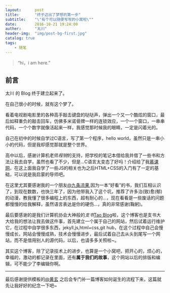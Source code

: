 ```yaml
---
layout:      post
title:       "终于迈出了梦想的第一步"
subtitle:    "\"有个可以随便写写的小窝啦\""
date:        2016-10-21 19:24:00
auther:      "太川"
header-img:  "img/post-bg-first.jpg"
catalog: true
tags:
    - 随笔
---
```


>“hi，i am here.”

## 前言

太川 的 Blog 终于建立起来了。

在自己很小的时候，就有这个梦了。

看着电视剧电影里的各种高手敲击键盘的哒哒声，弹出一个又一个酷炫的窗口，最后如释重负的敲击回车，仿佛多米诺骨牌一样的连锁效应，一个一个窗口，一串串代码，一个个数字就像活起来一样，我感觉那时候我的眼睛，一定是闪着光的。

自己在初中的时候自学过C语言，写了第一个程序，hello world，虽然只是一串小小的代码，但是我却感觉那就是整个世界。

高中以后，感谢计算机老师*程锐*的支持，把学校的笔记本借给我并借了一些书和方法让我去自学，虽然也看了不少，但是...C语言太变态了好吗！介绍给了我[慕课网](http://www.imooc.com)，在这上面我自学了一些JS的相关也为之后HTML+CSS的入门有了一定的基础，可以说是我启蒙的导师吧。

在这里尤其要感谢我的一个朋友[@九条凉果](http://ryoka.moe),因为一本“好看”的书，我们互相认识了，到现在数数，也快三年了，因为他带我入了这个坑，推荐了许多治(致)愈(郁)的动漫，教我懂了很多编程上的东西，超有耐心的...，现在看看是一些废话的问题都慢慢的给我解释，虽然语言表达是你的硬伤...，真的非常感谢(鞠躬)。

最后要感谢的是我们计算机协会大神般的*支书*[Tao Blog](http://paradisehell.org)啦，这个博客也是支书大大给我的想法让我去做这件事，首先建立一个属于自己的网站，然后试着运行维护它，在过程中自学很多东西，jekyll,js,html+css,git hub，在这个过程中自己会慢慢成长，网站会慢慢成熟，技术会慢慢进步，最后试着自己去从头到尾写一个网站，而不是借用别人的源代码，以后，也请多多关照啦~。

其实这个博客，除了记录技术上的进步，也算是一个小窝吧，把开心的，烦心的，幸福的，激动的都记录在里面，还有**属于我们的故事**，这个网站以后的排版和编辑，可不能少了李编辑你啊。

***

最后感谢提供模板的[@黄玄](https://huangxuan.me)
之后会专门补一篇博客如何诞生的流程下来，这篇就先让我好好的纪念一下吧~